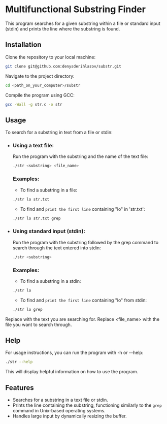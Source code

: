 # Multifunctional Substring Finder

This program searches for a given substring within a file or standard input (stdin) and prints the line where the substring is found.

## Installation

Clone the repository to your local machine:
```sh
git clone git@github.com:denysderihlazov/substr.git
```
Navigate to the project directory:
```sh
cd <path_on_your_computer>/substr
```
Compile the program using GCC:
```sh 
gcc -Wall -g str.c -o str
```

## Usage

To search for a substring in text from a file or stdin:
 - ### Using a text file:
    Run the program with the substring and the name of the text file:
    ```sh
    ./str <substring> <file_name>
    ```
    ### Examples:
    - To find a substring in a file:
    ```sh
    ./str lo str.txt
    ```
     - To find and `print the first line` containing "lo" in 'str.txt':
    ```sh
    ./str lo str.txt grep
    ```
 - ### Using standard input (stdin):
    Run the program with the substring followed by the grep command to search through the text entered into stdin:
    ```sh
    ./str <substring>
    ```
    ### Examples:
    - To find a substring in a stdin:
    ```sh
    ./str lo
    ```
     - To find and `print the first line` containing "lo" from stdin:
    ```sh
    ./str lo grep
    ```
Replace <substring> with the text you are searching for. Replace <file_name> with the file you want to search through.

## Help
For usage instructions, you can run the program with -h or --help:
```sh
./str --help
```
This will display helpful information on how to use the program.

## Features
 - Searches for a substring in a text file or stdin.
- Prints the line containing the substring, functioning similarly to the `grep` command in Unix-based operating systems.
 - Handles large input by dynamically resizing the buffer.